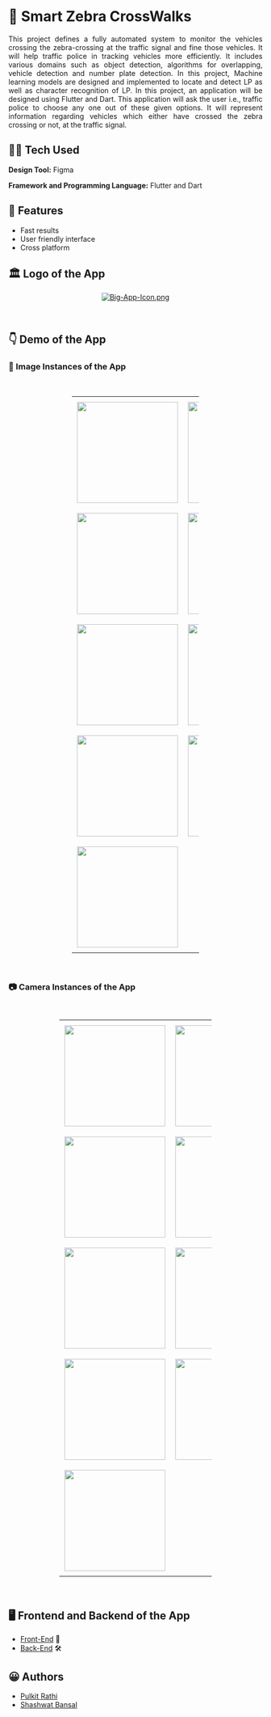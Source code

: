# 📱 Smart Zebra CrossWalks

<div style="text-align: justify">

This project defines a fully automated system to monitor the vehicles crossing the zebra-crossing at the traffic signal and fine those vehicles. It will help traffic police in tracking vehicles more efficiently. It includes various domains such as object detection, algorithms for overlapping, vehicle detection and number plate detection. In this project, Machine learning models are designed and implemented to locate and detect LP as well as character recognition of LP. In this project, an application will be designed using Flutter and Dart. This application will ask the user i.e., traffic police to choose any one out of these given options. It will represent information regarding vehicles which either have crossed the zebra crossing or not, at the traffic signal.

</div>


## 👨‍💻 Tech Used

**Design Tool:** Figma

**Framework and Programming Language:** Flutter and Dart


## 🤔 Features

- Fast results
- User friendly interface
- Cross platform


## 🏛 Logo of the App

<div style="text-align: center">

[![Big-App-Icon.png](https://i.postimg.cc/FH9K8WSr/Big-App-Icon.png)](https://postimg.cc/qz50CGQS)

</div>


<br>


## 👇 Demo of the App


### 🚓 Image Instances of the App

<br>

<div id="image-table" style="margin-left: auto;
            margin-right: auto;
            width: 50%">
    <table>
        <tr>
            <td style="padding:10px">
                <img src="https://i.postimg.cc/hjMJyZGw/Splash-Screen.png" width="200" />
            </td>
            <td style="padding:10px">
                <img src="https://i.postimg.cc/8C9gv5Ys/Overlay-first-page.png" width="200"/>
            </td>
        </tr>
        <tr>
            <td style="padding:10px">
                <img src="https://i.postimg.cc/VvMtwdxt/First-page.png" 
                width="200"/>
            </td>
            <td style="padding:10px">
                <img src="https://i.postimg.cc/G2Dt86Xw/Upload-Images-before.png" width="200"/>
            </td>
        </tr>
        <tr>
            <td style="padding:10px">
                <img src="https://i.postimg.cc/J4z8S9jr/Access-to-gallery.png" 
                width="200"/>
            </td>
            <td style="padding:10px">
                <img src="https://i.postimg.cc/1zw1pP1H/Select-image-gallery.png" width="200"/>
            </td>
        </tr>
        <tr>
            <td style="padding:10px">
                <img src="https://i.postimg.cc/hPvF2Vqh/Uploaded-image.png" 
                width="200"/>
            </td>
            <td style="padding:10px">
                <img src="https://i.postimg.cc/Mp195GXv/Analyse-image.png" width="200"/>
            </td>
        </tr>
        <tr>
            <td style="padding:10px">
                <img src="https://i.postimg.cc/B6z54Wtr/Back-to-first-page.png" 
                width="200"/>
            </td>
        </tr>
    </table>
</div>

<br>


### 📷 Camera Instances of the App


<br>


<div id="image-table" style="margin-left: auto;
            margin-right: auto;
            width: 60%">
    <table>
        <tr>
            <td style="padding:10px">
                <img src="https://i.postimg.cc/hjMJyZGw/Splash-Screen.png" width="200" />
            </td>
            <td style="padding:10px">
                <img src="https://i.postimg.cc/8C9gv5Ys/Overlay-first-page.png" width="200"/>
            </td>
        </tr>
        <tr>
            <td style="padding:10px">
                <img src="https://i.postimg.cc/VvMtwdxt/First-page.png" 
                width="200"/>
            </td>
            <td style="padding:10px">
                <img src="https://i.postimg.cc/vmh7cgSw/Access-camera.png" width="200"/>
            </td>
        </tr>
        <tr>
            <td style="padding:10px">
                <img src="https://i.postimg.cc/gkhv3BBD/Camera-Accessed.png" 
                width="200"/>
            </td>
            <td style="padding:10px">
                <img src="https://i.postimg.cc/mkHmn3TW/Image-clicked-camera.png" width="200"/>
            </td>
        </tr>
        <tr>
            <td style="padding:10px">
                <img src="https://i.postimg.cc/jdRfmQx6/Preview-Image.png" 
                width="200"/>
            </td>
            <td style="padding:10px">
                <img src="https://i.postimg.cc/fL6KY3m2/Image-Analysis.png" width="200"/>
            </td>
        </tr>
        <tr>
            <td style="padding:10px">
                <img src="https://i.postimg.cc/7h95wdH3/Camera-back-to-first-page.png" 
                width="200"/>
            </td>
        </tr>
    </table>
</div>

<br>


## 🖥 Frontend and Backend of the App

- [Front-End](https://github.com/prathi736/smart-zebracrosswalks) 💾
- [Back-End](https://github.com/bansal247/rlvd_api) 🛠️


## 😀 Authors

- [Pulkit Rathi](https://github.com/prathi736)
- [Shashwat Bansal](https://github.com/bansal247) 

